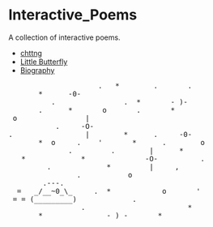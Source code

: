 # Interactive_Poems

A collection of interactive poems.
* [chttng](/kaira.one/Interactive_Poems/chttng)
* [Little Butterfly](kaira.one/Interactive_Poems/Little-Butterfly)
* [Biography](kaira.one/Interactive_Poems/Biography)


<pre>
                     .   *        .       .
       *      -0-
          .                .  *       - )-
       .      *       o       .       *
 o                |
           .     -O-
.                 |        *      .     -0-
       *  o     .    '       *      .        o
              .         .        |      *
   *             *              -O-          .
         .             *         |     ,
                .           o
        .---.
  =   _/__~0_\_     .  *            o       '
 = = (_________)             .
                 .                        *
       *               - ) -       *
</pre>
